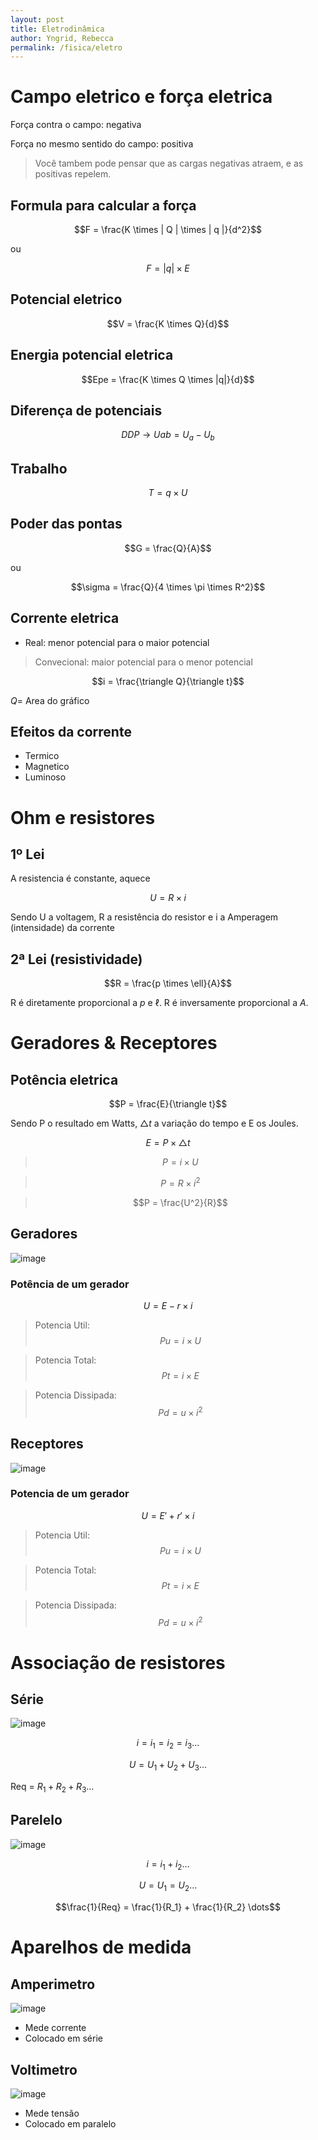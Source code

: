 ```yaml
---
layout: post
title: Eletrodinâmica 
author: Yngrid, Rebecca
permalink: /fisica/eletro
---
```


# Campo eletrico e força eletrica
Força contra o campo: negativa

Força no mesmo sentido do campo: positiva

> Você tambem pode pensar que as cargas negativas atraem, e as positivas repelem.

## Formula para calcular a força
$$F = \frac{K \times | Q | \times | q |}{d^2}$$

ou

$$F = |q| \times E$$

## Potencial eletrico
$$V = \frac{K \times Q}{d}$$

## Energia potencial eletrica
$$Epe = \frac{K \times Q \times |q|}{d}$$

## Diferença de potenciais
$$DDP \rightarrow Uab = U_{a} - U_{b}$$

## Trabalho
$$T = q \times U$$

## Poder das pontas
$$G = \frac{Q}{A}$$

ou 

$$\sigma = \frac{Q}{4 \times \pi \times R^2}$$

## Corrente eletrica
- Real: menor potencial para o maior potencial

> Convecional: maior potencial para o menor potencial

$$i = \frac{\triangle Q}{\triangle t}$$

$Q =$ Area do gráfico

## Efeitos da corrente
- Termico
- Magnetico
- Luminoso

# Ohm e resistores
## 1º Lei
A resistencia é constante, aquece

$$U = R \times i$$

Sendo U a voltagem, R a resistência do resistor e i a Amperagem (intensidade) da corrente

## 2ª Lei (resistividade)

$$R = \frac{p \times \ell}{A}$$

R é diretamente proporcional a $p$ e $\ell$.
R é inversamente proporcional a $A$.

# Geradores & Receptores
## Potência eletrica
$$P = \frac{E}{\triangle t}$$

Sendo P o resultado em Watts, $\triangle t$ a variação do tempo e E os Joules.

$$E = P \times \triangle t$$

> $$P = i \times U$$


> $$P = R \times i^2$$


> $$P = \frac{U^2}{R}$$

## Geradores
![image](http://1.bp.blogspot.com/-9U48xvwyf-o/TlUMPAogcEI/AAAAAAAAaWk/2FW--lG4I8k/s1600/gera_2.PNG)

### Potência de um gerador

$$U = E - r \times i$$

> Potencia Util: $$Pu = i \times U$$


> Potencia Total: $$Pt = i \times E$$


> Potencia Dissipada: $$Pd = u \times i^2$$ 

## Receptores 
![image](http://2.bp.blogspot.com/-TL34IqEb1qQ/TmdvOKjaKlI/AAAAAAAAacY/YfZf9Is-TIg/s1600/recep2.png)

### Potencia de um gerador
$$U = E' + r' \times i$$

> Potencia Util: $$Pu = i \times U$$


> Potencia Total: $$Pt = i \times E$$


> Potencia Dissipada: $$Pd = u \times i^2$$ 

# Associação de resistores
## Série
![image](https://static.todamateria.com.br/upload/re/si/resistores_em_serie.jpg)

$$i = i_1 = i_2 = i_3 \dots$$

$$U = U_1 + U_2 + U_3 \dots$$

Req = $R_1 + R_2 + R_3 \dots$

## Parelelo
![image](https://static.todamateria.com.br/upload/re/si/resistores_em_paralelo.jpg)

$$i = i_1 + i_2 \dots$$

$$U = U_1 = U_2 \dots$$

$$\frac{1}{Req} = \frac{1}{R_1} + \frac{1}{R_2} \dots$$

# Aparelhos de medida
## Amperimetro
![image](https://static.mundoeducacao.uol.com.br/mundoeducacao/2019/07/amperimetro.jpg)

- Mede corrente
- Colocado em série

## Voltimetro
![image](https://upload.wikimedia.org/wikipedia/commons/thumb/5/59/Voltmeter_symbol.png/320px-Voltmeter_symbol.png)

- Mede tensão
- Colocado em paralelo
